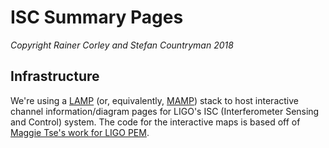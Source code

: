 # ISC Summary Pages

_Copyright Rainer Corley and Stefan Countryman 2018_

## Infrastructure

We're using a [LAMP](https://en.wikipedia.org/wiki/LAMP_(software_bundle)) (or,
equivalently, [MAMP](https://en.wikipedia.org/wiki/MAMP)) stack to host
interactive channel information/diagram pages for LIGO's ISC (Interferometer
Sensing and Control) system. The code for the interactive maps is based off of
[Maggie Tse's work for LIGO PEM](http://pem.ligo.org).
